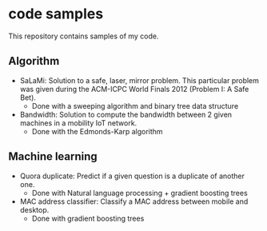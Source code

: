 # code samples
This repository contains samples of my code.

## Algorithm
- SaLaMi: Solution to a safe, laser, mirror problem. This particular problem was
given during the ACM-ICPC World Finals 2012 (Problem I: A Safe Bet).
  - Done with a sweeping algorithm and binary tree data structure
- Bandwidth: Solution to compute the bandwidth between 2 given machines in a
mobility IoT network.
  - Done with the Edmonds-Karp algorithm

## Machine learning
- Quora duplicate: Predict if a given question is a duplicate of another one.
  - Done with Natural language processing + gradient boosting trees
- MAC address classifier: Classify a MAC address between mobile and desktop.
  - Done with gradient boosting trees
